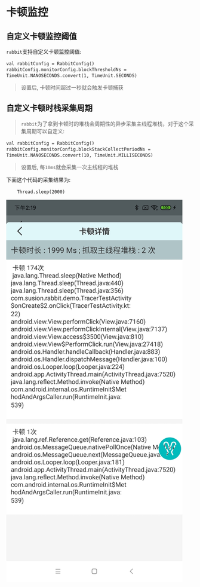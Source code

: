 # 卡顿监控

## 自定义卡顿监控阈值

`rabbit`支持自定义卡顿监控阈值:

```
val rabbitConfig = RabbitConfig()
rabbitConfig.monitorConfig.blockThresholdNs = TimeUnit.NANOSECONDS.convert(1, TimeUnit.SECONDS)
```
>设置后, 卡顿时间超过一秒就会触发卡顿捕获

## 自定义卡顿时栈采集周期

>`rabbit`为了拿到卡顿时的堆栈会周期性的异步采集主线程堆栈，对于这个采集周期可以自定义:

```
val rabbitConfig = RabbitConfig()
rabbitConfig.monitorConfig.blockStackCollectPeriodNs = TimeUnit.NANOSECONDS.convert(10, TimeUnit.MILLISECONDS)
```
>设置后, 每`10ms`就会采集一次主线程的堆栈

下面这个代码的采集结果为:

```
    Thread.sleep(2000)
```


![pic1](./picture/rabbit-block.jpg)
